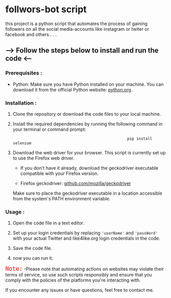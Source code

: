 # follwors-bot script

this project is a python script that automates the process of gaining followers on all the social media-accounts like instagram or twiter or facebook and others . . .


## -->  Follow the steps below to install and run the code  <--




###  Prerequisites :


  - Python: Make sure you have Python installed on your machine. You can download it from the official Python website: [python.org](https://www.python.org).

###  Installation :

  1. Clone the repository or download the code files to your local machine.

  2. Install the required dependencies by running the following command in your terminal or command prompt:

                                                           pip install selenium


  3. Download the web driver for your browser. This script is currently set up to use the Firefox web driver.
     - If you don't have it already, download the geckodriver executable compatible with your Firefox version.


  
     - Firefox geckodriver: [github.com/mozilla/geckodriver](https://github.com/mozilla/geckodriver)

      Make sure to place the geckodriver executable in a location accessible from the system's PATH environment variable.

###  Usage :

  1. Open the code file in a text editor.

  2. Set up your login credentials by replacing `'userName'` and `'passWord'` with your actual Twitter and like4like.org login credentials in the code.

  3. Save the code file.

  4. now you can run it. 



<kbd style="font-size: 18px; color: red;">Note:</kbd>
 -Please note that automating actions on websites may violate their terms of service, 
  so use such scripts responsibly and ensure that you comply with the policies of the platforms you're interacting with.

If you encounter any issues or have questions, feel free to contact me.
